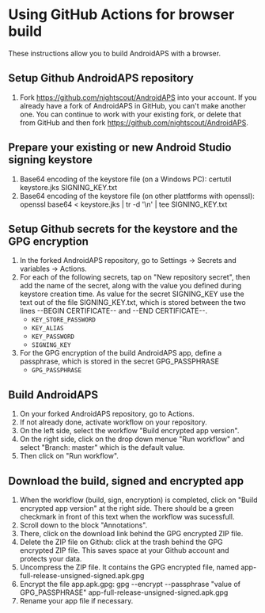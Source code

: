 # Using GitHub Actions for browser build

These instructions allow you to build AndroidAPS with a browser.


## Setup Github AndroidAPS repository

1. Fork https://github.com/nightscout/AndroidAPS into your account. If you already have a fork of AndroidAPS in GitHub, you can't make another one. You can continue to work with your existing fork, or delete that from GitHub and then fork https://github.com/nightscout/AndroidAPS.


## Prepare your existing or new Android Studio signing keystore

1. Base64 encoding of the keystore file (on a Windows PC):
   certutil keystore.jks SIGNING_KEY.txt
2. Base64 encoding of the keystore file (on other plattforms with openssl):
   openssl base64 < keystore.jks | tr -d '\n' | tee SIGNING_KEY.txt


## Setup Github secrets for the keystore and the GPG encryption

1. In the forked AndroidAPS repository, go to Settings -> Secrets and variables -> Actions.
1. For each of the following secrets, tap on "New repository secret", then add the name of the secret, along with the value you defined during keystore creation time. As value for the secret SIGNING_KEY use the text out of the file SIGNING_KEY.txt, which is stored between the two lines --BEGIN CERTIFICATE-- and --END CERTIFICATE--.  
    * `KEY_STORE_PASSWORD`
    * `KEY_ALIAS`
    * `KEY_PASSWORD`
    * `SIGNING_KEY`
1. For the GPG encryption of the build AndroidAPS app, define a passphrase, which is stored in the secret GPG_PASSPHRASE
    * `GPG_PASSPHRASE`


## Build AndroidAPS
1. On your forked AndroidAPS repository, go to Actions.
2. If not already done, activate workflow on your repository.
3. On the left side, select the workflow "Build encrypted app version".
4. On the right side, click on the drop down menue "Run workflow" and select "Branch: master" which is the default value.
5. Then click on "Run workflow".


## Download the build, signed and encrypted app
1. When the workflow (build, sign, encryption) is completed, click on "Build encrypted app version" at the right side.
   There should be a green checkmark in front of this text when the workflow was sucessfull.
2. Scroll down to the block "Annotations".
3. There, click on the download link behind the GPG encrypted ZIP file.
4. Delete the ZIP file on Github: click at the trash behind the GPG encrypted ZIP file.
   This saves space at your Github account and protects your data.
5. Uncompress the ZIP file. It contains the GPG encrypted file, named app-full-release-unsigned-signed.apk.gpg
6. Encrypt the file app.apk.gpg: gpg --encrypt --passphrase "value of GPG_PASSPHRASE" app-full-release-unsigned-signed.apk.gpg
7. Rename your app file if necessary.
